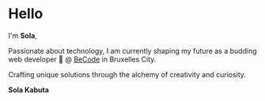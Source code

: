 <h1>Hello</h1>


I'm <strong>Sola</strong>,

Passionate about technology, I am currently shaping my future as a budding web developer 🌱 @ <a href="https://becode.org/">BeCode</a> in Bruxelles City.

Crafting unique solutions through the alchemy of creativity and curiosity.

<strong>Sola Kabuta</strong>
